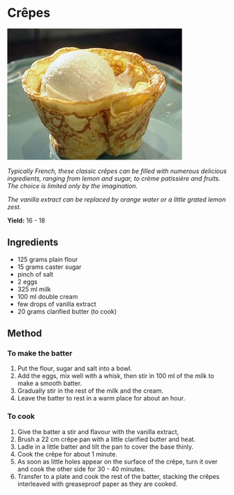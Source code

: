# Crêpes

![Name](resources/crepes.jpg)

*Typically French, these classic crêpes can be filled with numerous delicious ingredients, ranging from lemon and sugar, to crème patissière and fruits. The choice is limited only by the imagination.*

*The vanilla extract can be replaced by orange water or a little grated lemon zest.*

**Yield:** 16 - 18

## Ingredients
- 125 grams plain flour
- 15 grams caster sugar
- pinch of salt
- 2 eggs
- 325 ml milk
- 100 ml double cream
- few drops of vanilla extract
- 20 grams clarified butter (to cook)

## Method
### To make the batter
1. Put the flour, sugar and salt into a bowl.
1. Add the eggs, mix well with a whisk, then stir in 100 ml of the milk to make a smooth batter.
1. Gradually stir in the rest of the milk and the cream.
1. Leave the batter to rest in a warm place for about an hour.

### To cook
1. Give the batter a stir and flavour with the vanilla extract,
1. Brush a 22 cm crêpe pan with a little clarified butter and heat.
1. Ladle in a little batter and tilt the pan to cover the base thinly.
1. Cook the crêpe for about 1 minute.
1. As soon as little holes appear on the surface of the crêpe, turn it over and cook the other side for 30 - 40 minutes.
1. Transfer to a plate and cook the rest of the batter, stacking the crêpes interleaved with greaseproof paper as they are cooked.